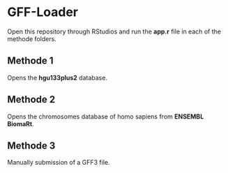 # GFF-Loader
Open this repository through RStudios and run the **app.r** file in each of the methode folders.

## Methode 1
Opens the **hgu133plus2** database.

## Methode 2
Opens the chromosomes database of homo sapiens from **ENSEMBL BiomaRt**.

## Methode 3
Manually submission of a GFF3 file.
